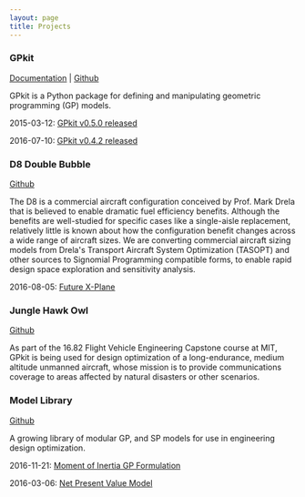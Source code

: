 ```yaml
---
layout: page
title: Projects
---
```


### GPkit
[Documentation](https://gpkit.rtfd.org) | [Github](https://www.github.com/hoburg/gpkit)

GPkit is a Python package for defining and manipulating geometric programming (GP) models.

<div class="news">
<p>
  2015-03-12:
  <a href="posts/2016/gpkit-050">GPkit v0.5.0 released</a>
</p>
<p>
  2016-07-10:
  <a href="posts/2016/GPkit-Release">GPkit v0.4.2 released</a>
</p>
</div>

### D8 Double Bubble
[Github](https://github.com/hoburg/d8)

The D8 is a commercial aircraft configuration conceived by Prof. Mark Drela that is believed to enable dramatic fuel efficiency benefits.
Although the benefits are well-studied for specific cases like a single-aisle replacement, relatively little is known about how the configuration benefit changes across a wide range of aircraft sizes.
We are converting commercial aircraft sizing models from Drela's Transport Aircraft System Optimization (TASOPT) and other sources to Signomial Programming compatible forms, to enable rapid design space exploration and sensitivity analysis.

<div class="news">
<p>
  2016-08-05:
  <a href="posts/2016/nasa-d8-green-aviation">Future X-Plane</a>
</p>
</div>

### Jungle Hawk Owl
[Github](https://www.github.com/hoburg/jho)

As part of the 16.82 Flight Vehicle Engineering Capstone course at MIT, GPkit is being used for design optimization of a long-endurance, medium altitude unmanned aircraft, whose mission is to provide communications coverage to areas affected by natural disasters or other scenarios.

### Model Library
[Github](https://www.github.com/hoburg/gpkit-models)

A growing library of modular GP, and SP models for use in engineering design optimization.

<div class="news">
<p>
  2016-11-21:
  <a href="posts/2016/Beam-Bending">Moment of Inertia GP Formulation</a>
</p>
<p>
  2016-03-06:
  <a href="posts/2016/NPV">Net Present Value Model</a>
</p>
</div>
